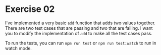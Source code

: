 # Exercise 02

I've implemented a very basic `add` function that adds two values together. There are two test cases that are passing and two that are failing. I want you to modify the implementation of `add` to make all the test cases pass.

To run the tests, you can run `npm run test` or `npm run test:watch` to run in watch mode.
